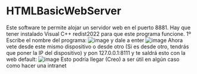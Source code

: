 # HTMLBasicWebServer
Este software te permite alojar un servidor web en  el puerto 8881. Hay que tener instalado Visual C++ redist2022 para que este programa funcione.
1º Escribe el nombre del programa: ![image](https://user-images.githubusercontent.com/71569318/230792977-b899f983-b45b-4d08-a0e4-87910f3aa254.png)
y dale a enter
![image](https://user-images.githubusercontent.com/71569318/230793079-51e0366f-6c94-48ef-a28f-11301671f079.png)
Ahora vete desde este mismo dispositivo o desde otro (Si es desde otro, tendrás que poner la IP del dispositivo) y pon 127.0.0.1:8111 y te saldrá esto con la web default:
![image](https://user-images.githubusercontent.com/71569318/230793383-f8963f48-2a2b-4156-98d8-c57a688984dc.png)
Esto podría llegar (Creo) a ser útil en algún caso como hacer una intranet
